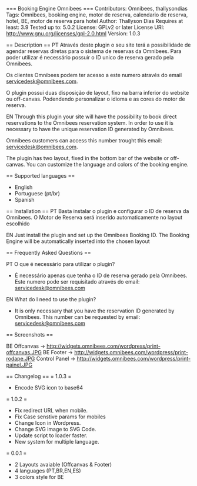 === Booking Engine Omnibees ===
Contributors: Omnibees, thallysondias
Tags: Omnibees, booking engine, motor de reserva, calendario de reserva, hotel, BE, motor de reserva para hotel
Author: Thallyson Dias
Requires at least: 3.9
Tested up to: 5.0.2
License: GPLv2 or later
License URI: http://www.gnu.org/licenses/gpl-2.0.html
Version: 1.0.3
 

== Description ==
PT
Através deste plugin o seu site terá a possibilidade de agendar reservas diretas para o sistema de reservas da Omnibees.
Para poder utilizar é necessário possuir o ID unico de reserva gerado pela Omnibees.

Os clientes Omnibees podem ter acesso a este numero através do email servicedesk@omnibees.com.

O plugin possui duas disposição de layout, fixo na barra inferior do website ou off-canvas.
Podendendo personalizar o idioma e as cores do motor de reserva.

EN 
Through this plugin your site will have the possibility to book direct reservations to the Omnibees reservation system.
In order to use it is necessary to have the unique reservation ID generated by Omnibees.

Omnibees customers can access this number trought this email: servicedesk@omnibees.com.

The plugin has two layout, fixed in the bottom bar of the website or off-canvas.
You can customize the language and colors of the booking engine.


== Supported languages ==

* English
* Portuguese (pt/br)
* Spanish

== Installation ==
PT
Basta instalar o plugin e configurar o ID de reserva da Omnibees.
O Motor de Reserva será inserido automaticamente no layout escolhido

EN
Just install the plugin and set up the Omnibees Booking ID.
The Booking Engine will be automatically inserted into the chosen layout

== Frequently Asked Questions ==

PT
O que é necessário para utilizar o plugin?
- É necessário apenas que tenha o ID de reserva gerado pela Omnibees. Este numero pode ser requisitado através do email: servicedesk@omnibees.com

EN
What do I need to use the plugin?
- It is only necessary that you have the reservation ID generated by Omnibees. This number can be requested by email: servicedesk@omnibees.com


== Screenshots ==

BE Offcanvas -> http://widgets.omnibees.com/wordpress/print-offcanvas.JPG
BE Footer -> http://widgets.omnibees.com/wordpress/print-rodape.JPG
Control Panel -> http://widgets.omnibees.com/wordpress/print-painel.JPG

== Changelog ==
= 1.0.3 =
* Encode SVG icon to base64

= 1.0.2 =
* Fix redirect URL when mobile.
* Fix Case senstive params for mobiles
* Change Icon in Wordpress.
* Change SVG image to SVG Code.
* Update script to loader faster.
* New system for multiple language.

= 0.0.1 =
* 2 Layouts avaiable (Offcanvas & Footer)
* 4 languages (PT,BR,EN,ES)
* 3 colors style for BE